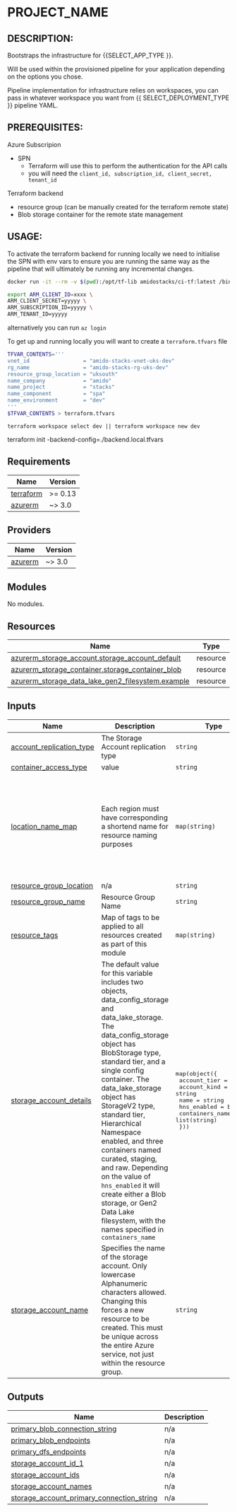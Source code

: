 # PROJECT_NAME

DESCRIPTION:
---
Bootstraps the infrastructure for {{SELECT_APP_TYPE }}. 

Will be used within the provisioned pipeline for your application depending on the options you chose.

Pipeline implementation for infrastructure relies on workspaces, you can pass in whatever workspace you want from {{ SELECT_DEPLOYMENT_TYPE }} pipeline YAML.

PREREQUISITES:
---
Azure Subscripion
  - SPN 
    - Terraform will use this to perform the authentication for the API calls
    - you will need the `client_id, subscription_id, client_secret, tenant_id`

Terraform backend
  - resource group (can be manually created for the terraform remote state)
  - Blob storage container for the remote state management


USAGE:
---

To activate the terraform backend for running locally we need to initialise the SPN with env vars to ensure you are running the same way as the pipeline that will ultimately be running any incremental changes.

```bash
docker run -it --rm -v $(pwd):/opt/tf-lib amidostacks/ci-tf:latest /bin/bash
```

```bash 
export ARM_CLIENT_ID=xxxx \
ARM_CLIENT_SECRET=yyyyy \
ARM_SUBSCRIPTION_ID=yyyyy \
ARM_TENANT_ID=yyyyy
```

alternatively you can run `az login` 

To get up and running locally you will want to create  a `terraform.tfvars` file 
```bash
TFVAR_CONTENTS='''
vnet_id                 = "amido-stacks-vnet-uks-dev"
rg_name                 = "amido-stacks-rg-uks-dev"
resource_group_location = "uksouth"
name_company            = "amido"
name_project            = "stacks"
name_component          = "spa"
name_environment        = "dev" 
'''
$TFVAR_CONTENTS > terraform.tfvars
```

```
terraform workspace select dev || terraform workspace new dev
```

terraform init -backend-config=./backend.local.tfvars
## Requirements

| Name | Version |
|------|---------|
| <a name="requirement_terraform"></a> [terraform](#requirement\_terraform) | >= 0.13 |
| <a name="requirement_azurerm"></a> [azurerm](#requirement\_azurerm) | ~> 3.0 |

## Providers

| Name | Version |
|------|---------|
| <a name="provider_azurerm"></a> [azurerm](#provider\_azurerm) | ~> 3.0 |

## Modules

No modules.

## Resources

| Name | Type |
|------|------|
| [azurerm_storage_account.storage_account_default](https://registry.terraform.io/providers/hashicorp/azurerm/latest/docs/resources/storage_account) | resource |
| [azurerm_storage_container.storage_container_blob](https://registry.terraform.io/providers/hashicorp/azurerm/latest/docs/resources/storage_container) | resource |
| [azurerm_storage_data_lake_gen2_filesystem.example](https://registry.terraform.io/providers/hashicorp/azurerm/latest/docs/resources/storage_data_lake_gen2_filesystem) | resource |

## Inputs

| Name | Description | Type | Default | Required |
|------|-------------|------|---------|:--------:|
| <a name="input_account_replication_type"></a> [account\_replication\_type](#input\_account\_replication\_type) | The Storage Account replication type | `string` | `"LRS"` | no |
| <a name="input_container_access_type"></a> [container\_access\_type](#input\_container\_access\_type) | value | `string` | `"private"` | no |
| <a name="input_location_name_map"></a> [location\_name\_map](#input\_location\_name\_map) | Each region must have corresponding a shortend name for resource naming purposes | `map(string)` | <pre>{<br>  "eastasia": "ase",<br>  "eastus": "use",<br>  "eastus2": "use2",<br>  "northeurope": "eun",<br>  "southeastasia": "asse",<br>  "uksouth": "uks",<br>  "ukwest": "ukw",<br>  "westeurope": "euw",<br>  "westus": "usw"<br>}</pre> | no |
| <a name="input_resource_group_location"></a> [resource\_group\_location](#input\_resource\_group\_location) | n/a | `string` | `"uksouth"` | no |
| <a name="input_resource_group_name"></a> [resource\_group\_name](#input\_resource\_group\_name) | Resource Group Name | `string` | n/a | yes |
| <a name="input_resource_tags"></a> [resource\_tags](#input\_resource\_tags) | Map of tags to be applied to all resources created as part of this module | `map(string)` | `{}` | no |
| <a name="input_storage_account_details"></a> [storage\_account\_details](#input\_storage\_account\_details) | The default value for this variable includes two objects, data\_config\_storage and data\_lake\_storage. The data\_config\_storage object has BlobStorage type, standard tier, and a single config container. The data\_lake\_storage object has StorageV2 type, standard tier, Hierarchical Namespace enabled, and three containers named curated, staging, and raw. Depending on the value of `hns_enabled` it will create either a Blob storage, or Gen2 Data Lake filesystem, with the names specified in `containers_name` | <pre>map(object({<br>    account_tier    = string<br>    account_kind    = string<br>    name            = string<br>    hns_enabled     = bool<br>    containers_name = list(string)<br>  }))</pre> | <pre>{<br>  "data_config_storage": {<br>    "account_kind": "BlobStorage",<br>    "account_tier": "Standard",<br>    "containers_name": [<br>      "config"<br>    ],<br>    "hns_enabled": false,<br>    "name": "config"<br>  },<br>  "data_lake_storage": {<br>    "account_kind": "StorageV2",<br>    "account_tier": "Standard",<br>    "containers_name": [<br>      "curated",<br>      "staging",<br>      "raw"<br>    ],<br>    "hns_enabled": true,<br>    "name": "adls"<br>  }<br>}</pre> | no |
| <a name="input_storage_account_name"></a> [storage\_account\_name](#input\_storage\_account\_name) | Specifies the name of the storage account. Only lowercase Alphanumeric characters allowed. Changing this forces a new resource to be created. This must be unique across the entire Azure service, not just within the resource group. | `string` | n/a | yes |

## Outputs

| Name | Description |
|------|-------------|
| <a name="output_primary_blob_connection_string"></a> [primary\_blob\_connection\_string](#output\_primary\_blob\_connection\_string) | n/a |
| <a name="output_primary_blob_endpoints"></a> [primary\_blob\_endpoints](#output\_primary\_blob\_endpoints) | n/a |
| <a name="output_primary_dfs_endpoints"></a> [primary\_dfs\_endpoints](#output\_primary\_dfs\_endpoints) | n/a |
| <a name="output_storage_account_id_1"></a> [storage\_account\_id\_1](#output\_storage\_account\_id\_1) | n/a |
| <a name="output_storage_account_ids"></a> [storage\_account\_ids](#output\_storage\_account\_ids) | n/a |
| <a name="output_storage_account_names"></a> [storage\_account\_names](#output\_storage\_account\_names) | n/a |
| <a name="output_storage_account_primary_connection_string"></a> [storage\_account\_primary\_connection\_string](#output\_storage\_account\_primary\_connection\_string) | n/a |
